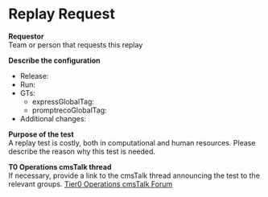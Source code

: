 # Replay Request

**Requestor**  
Team or person that requests this replay

**Describe the configuration**  
* Release: 
* Run: 
* GTs:
   * expressGlobalTag: 
   * promptrecoGlobalTag:
* Additional changes:

**Purpose of the test**  
A replay test is costly, both in computational and human resources. Please describe the reason why this test is needed.

**T0 Operations cmsTalk thread**  
If necessary, provide a link to the cmsTalk thread announcing the test to the relevant groups. 
[Tier0 Operations cmsTalk Forum](https://cms-talk.web.cern.ch/c/offcomp/compops/tier0/210?)
